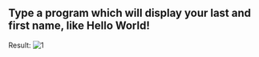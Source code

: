 ## Type a program which will display your last and first name, like Hello World!
Result: ![1](https://github.com/demurre/CPPLearning/assets/117121382/99c4f730-992b-4214-a6cb-c35933b9b09c)
